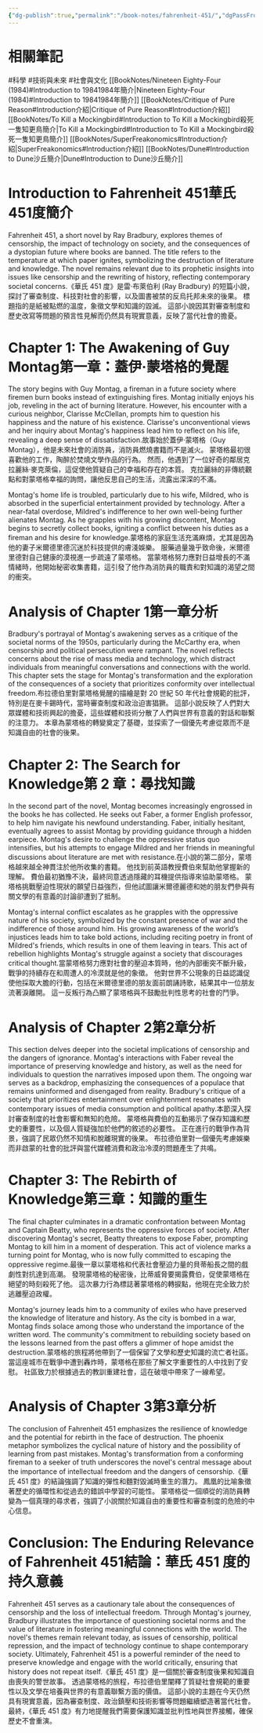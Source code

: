 ```yaml
---
{"dg-publish":true,"permalink":"/book-notes/fahrenheit-451/","dgPassFrontmatter":true,"created":"2024-11-24T10:41:53.116+08:00","updated":"2024-11-28T00:08:11.248+08:00"}
---
```


# 相關筆記
#科學 #技術與未來 #社會與文化 
[[BookNotes/Nineteen Eighty-Four (1984)#Introduction to 19841984年簡介\|Nineteen Eighty-Four (1984)#Introduction to 19841984年簡介]]
[[BookNotes/Critique of Pure Reason#Introduction介紹\|Critique of Pure Reason#Introduction介紹]]
[[BookNotes/To Kill a Mockingbird#Introduction to To Kill a Mockingbird殺死一隻知更鳥簡介\|To Kill a Mockingbird#Introduction to To Kill a Mockingbird殺死一隻知更鳥簡介]]
[[BookNotes/SuperFreakonomics#Introduction介紹\|SuperFreakonomics#Introduction介紹]]
[[BookNotes/Dune#Introduction to Dune沙丘簡介\|Dune#Introduction to Dune沙丘簡介]]
# Introduction to Fahrenheit 451華氏451度簡介

Fahrenheit 451, a short novel by Ray Bradbury, explores themes of censorship, the impact of technology on society, and the consequences of a dystopian future where books are banned. The title refers to the temperature at which paper ignites, symbolizing the destruction of literature and knowledge. The novel remains relevant due to its prophetic insights into issues like censorship and the rewriting of history, reflecting contemporary societal concerns.《華氏 451 度》是雷‧布萊伯利 (Ray Bradbury) 的短篇小說，探討了審查制度、科技對社會的影響，以及圖書被禁的反烏托邦未來的後果。 標題指的是紙被點燃的溫度，象徵文學和知識的毀滅。 這部小說因其對審查制度和歷史改寫等問題的預言性見解而仍然具有現實意義，反映了當代社會的擔憂。

# Chapter 1: The Awakening of Guy Montag第一章：蓋伊‧蒙塔格的覺醒

The story begins with Guy Montag, a fireman in a future society where firemen burn books instead of extinguishing fires. Montag initially enjoys his job, reveling in the act of burning literature. However, his encounter with a curious neighbor, Clarisse McClellan, prompts him to question his happiness and the nature of his existence. Clarisse's unconventional views and her inquiry about Montag's happiness lead him to reflect on his life, revealing a deep sense of dissatisfaction.故事始於蓋伊·蒙塔格（Guy Montag），他是未來社會的消防員，消防員燃燒書籍而不是滅火。 蒙塔格最初很喜歡他的工作，陶醉於焚燒文學作品的行為。 然而，他遇到了一位好奇的鄰居克拉麗絲·麥克萊倫，這促使他質疑自己的幸福和存在的本質。 克拉麗絲的非傳統觀點和對蒙塔格幸福的詢問，讓他反思自己的生活，流露出深深的不滿。

Montag's home life is troubled, particularly due to his wife, Mildred, who is absorbed in the superficial entertainment provided by technology. After a near-fatal overdose, Mildred's indifference to her own well-being further alienates Montag. As he grapples with his growing discontent, Montag begins to secretly collect books, igniting a conflict between his duties as a fireman and his desire for knowledge.蒙塔格的家庭生活充滿麻煩，尤其是因為他的妻子米爾德里德沉迷於科技提供的膚淺娛樂。 服藥過量幾乎致命後，米爾德里德對自己健康的漠視進一步疏遠了蒙塔格。 當蒙塔格努力應對日益增長的不滿情緒時，他開始秘密收集書籍，這引發了他作為消防員的職責和對知識的渴望之間的衝突。

# Analysis of Chapter 1第一章分析

Bradbury's portrayal of Montag's awakening serves as a critique of the societal norms of the 1950s, particularly during the McCarthy era, when censorship and political persecution were rampant. The novel reflects concerns about the rise of mass media and technology, which distract individuals from meaningful conversations and connections with the world. This chapter sets the stage for Montag's transformation and the exploration of the consequences of a society that prioritizes conformity over intellectual freedom.布拉德伯里對蒙塔格覺醒的描繪是對 20 世紀 50 年代社會規範的批評，特別是在麥卡錫時代，當時審查制度和政治迫害猖獗。 這部小說反映了人們對大眾媒體和技術興起的擔憂，這些媒體和技術分散了人們與世界有意義的對話和聯繫的注意力。 本章為蒙塔格的轉變奠定了基礎，並探索了一個優先考慮從眾而不是知識自由的社會的後果。

# Chapter 2: The Search for Knowledge第 2 章：尋找知識

In the second part of the novel, Montag becomes increasingly engrossed in the books he has collected. He seeks out Faber, a former English professor, to help him navigate his newfound understanding. Faber, initially hesitant, eventually agrees to assist Montag by providing guidance through a hidden earpiece. Montag's desire to challenge the oppressive status quo intensifies, but his attempts to engage Mildred and her friends in meaningful discussions about literature are met with resistance.在小說的第二部分，蒙塔格越來越全神貫注於他所收集的書籍。 他找到前英語教授費伯來幫助他掌握新的理解。 費伯最初猶豫不決，最終同意透過隱藏的耳機提供指導來協助蒙塔格。 蒙塔格挑戰壓迫性現狀的願望日益強烈，但他試圖讓米爾德麗德和她的朋友們參與有關文學的有意義的討論卻遭到了抵制。

Montag's internal conflict escalates as he grapples with the oppressive nature of his society, symbolized by the constant presence of war and the indifference of those around him. His growing awareness of the world’s injustices leads him to take bold actions, including reciting poetry in front of Mildred's friends, which results in one of them leaving in tears. This act of rebellion highlights Montag's struggle against a society that discourages critical thought.當蒙塔格努力應對社會的壓迫本質時，他的內部衝突不斷升級，戰爭的持續存在和周遭人的冷漠就是他的象徵。 他對世界不公現象的日益認識促使他採取大膽的行動，包括在米爾德里德的朋友面前朗誦詩歌，結果其中一位朋友流著淚離開。 這一反叛行為凸顯了蒙塔格與不鼓勵批判性思考的社會的鬥爭。

# Analysis of Chapter 2第2章分析

This section delves deeper into the societal implications of censorship and the dangers of ignorance. Montag's interactions with Faber reveal the importance of preserving knowledge and history, as well as the need for individuals to question the narratives imposed upon them. The ongoing war serves as a backdrop, emphasizing the consequences of a populace that remains uninformed and disengaged from reality. Bradbury's critique of a society that prioritizes entertainment over enlightenment resonates with contemporary issues of media consumption and political apathy.本節深入探討審查制度的社會影響和無知的危險。 蒙塔格與費伯的互動揭示了保存知識和歷史的重要性，以及個人質疑強加於他們的敘述的必要性。 正在進行的戰爭作為背景，強調了民眾仍然不知情和脫離現實的後果。 布拉德伯里對一個優先考慮娛樂而非啟蒙的社會的批評與當代媒體消費和政治冷漠的問題產生了共鳴。

# Chapter 3: The Rebirth of Knowledge第三章：知識的重生

The final chapter culminates in a dramatic confrontation between Montag and Captain Beatty, who represents the oppressive forces of society. After discovering Montag's secret, Beatty threatens to expose Faber, prompting Montag to kill him in a moment of desperation. This act of violence marks a turning point for Montag, who is now fully committed to escaping the oppressive regime.最後一章以蒙塔格和代表社會壓迫力量的貝蒂船長之間的戲劇性對抗達到高潮。 發現蒙塔格的秘密後，比蒂威脅要揭露費伯，促使蒙塔格在絕望的時刻殺死了他。 這次暴力行為標誌著蒙塔格的轉捩點，他現在完全致力於逃離壓迫政權。

Montag's journey leads him to a community of exiles who have preserved the knowledge of literature and history. As the city is bombed in a war, Montag finds solace among those who understand the importance of the written word. The community's commitment to rebuilding society based on the lessons learned from the past offers a glimmer of hope amidst the destruction.蒙塔格的旅程將他帶到了一個保留了文學和歷史知識的流亡者社區。 當這座城市在戰爭中遭到轟炸時，蒙塔格在那些了解文字重要性的人中找到了安慰。 社區致力於根據過去的教訓重建社會，這在破壞中帶來了一線希望。

# Analysis of Chapter 3第3章分析

The conclusion of Fahrenheit 451 emphasizes the resilience of knowledge and the potential for rebirth in the face of destruction. The phoenix metaphor symbolizes the cyclical nature of history and the possibility of learning from past mistakes. Montag's transformation from a conforming fireman to a seeker of truth underscores the novel's central message about the importance of intellectual freedom and the dangers of censorship.《華氏 451 度》的結論強調了知識的彈性和麵對毀滅時重生的潛力。 鳳凰的比喻象徵著歷史的循環性和從過去的錯誤中學習的可能性。 蒙塔格從一個順從的消防員轉變為一個真理的尋求者，強調了小說關於知識自由的重要性和審查制度的危險的中心信息。

# Conclusion: The Enduring Relevance of Fahrenheit 451結論：華氏 451 度的持久意義

Fahrenheit 451 serves as a cautionary tale about the consequences of censorship and the loss of intellectual freedom. Through Montag's journey, Bradbury illustrates the importance of questioning societal norms and the value of literature in fostering meaningful connections with the world. The novel's themes remain relevant today, as issues of censorship, political repression, and the impact of technology continue to shape contemporary society. Ultimately, Fahrenheit 451 is a powerful reminder of the need to preserve knowledge and engage with the world critically, ensuring that history does not repeat itself.《華氏 451 度》是一個關於審查制度後果和知識自由喪失的警世故事。 透過蒙塔格的旅程，布拉德伯里闡釋了質疑社會規範的重要性以及文學在培養與世界的有意義聯繫方面的價值。 這部小說的主題在今天仍然具有現實意義，因為審查制度、政治鎮壓和技術影響等問題繼續塑造著當代社會。 最終，《華氏 451 度》有力地提醒我們需要保護知識並批判性地與世界接觸，確保歷史不會重演。